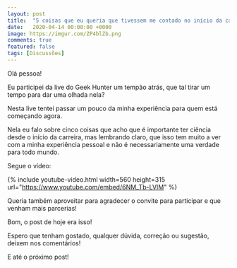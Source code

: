 ```yaml
---
layout: post
title:  "5 coisas que eu queria que tivessem me contado no início da carreira"
date:   2020-04-14 00:00:00 +0000
image: https://imgur.com/ZP4blZb.png
comments: true
featured: false
tags: [Discussões] 
--- 
```

 
Olá pessoa!

Eu participei da live do Geek Hunter um tempão atrás, que tal tirar um tempo para dar uma olhada nela?

<!--more-->

Nesta live tentei passar um pouco da minha experiência para quem está começando agora.

Nela eu falo sobre cinco coisas que acho que é importante ter ciência desde o início da carreira, mas lembrando claro, que isso tem muito a ver com a minha experiência pessoal e não é necessariamente uma verdade para todo mundo.

Segue o vídeo:

{% include youtube-video.html width=560 height=315 url="https://www.youtube.com/embed/6NM_Tb-LVIM" %}

Queria também aproveitar para agradecer o convite para participar e que venham mais parcerias!

Bom, o post de hoje era isso!

Espero que tenham gostado, qualquer dúvida, correção ou sugestão, deixem nos comentários!

E até o próximo post!
